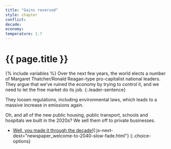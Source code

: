 ```yaml
---
title: "Gains reversed"
style: chapter
conflict: 
decade: 
economy: 
temperature: 1.7
---
```


<h1>{{ page.title }}</h1>

{% include variables %}
Over the next few years, the world elects a number of Margaret Thatcher/Ronald Reagan-type pro-capitalist national leaders. They argue that we’ve ruined the economy by trying to control it, and we need to let the free market do its job.
{:.leader-sentence}

They loosen regulations, including environmental laws, which leads to a massive increase in emissions again.

Oh, and all of the new public housing, public transport, schools and hospitals we built in the 2020s? We sell them off to private businesses.

- [Well, you made it through the decade!](part-page_2040.html){:js-next-dest="newspaper_welcome-to-2040-slow-fade.html"}
{:.choice-options}
